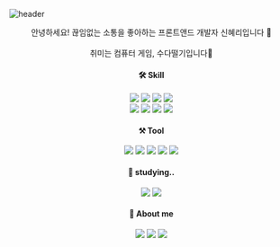 ![header](https://capsule-render.vercel.app/api?type=waving&color=0:fbc2eb,100:c2e9fb&height=250&section=header&text=Hyeri%20Shin&fontColor=4c4c4c&fontSize=60&fontAlignY=43) 

<div align="center">

안녕하세요! 끊임없는 소통을 좋아하는 프론트앤드 개발자 신혜리입니다 🐶<br/>
<br/>
취미는 컴퓨터 게임, 수다떨기입니다👄<br/>

#### 🛠 Skill

<img src="https://img.shields.io/badge/HTML5-E34F26?style=flat&logo=HTML5&logoColor=white"/> <img src="https://img.shields.io/badge/CSS3-1572B6?style=flat&logo=CSS3&logoColor=white"/> <img src="https://img.shields.io/badge/Scss-CC6699?style=flat&logo=Sass&logoColor=white"/> <img src="https://img.shields.io/badge/Tailwind CSS-06B6D4?style=flat&logo=Tailwind CSS&logoColor=white"/><br/><img src="https://img.shields.io/badge/styled components-DB7093?style=flat&logo=styled-components&logoColor=white"/>
  <img src="https://img.shields.io/badge/JavaScript-F7DF1E?style=flat&logo=JavaScript&logoColor=white"/> <img src="https://img.shields.io/badge/React-61DAFB?style=flat&logo=React&logoColor=white"/> <img src="https://img.shields.io/badge/Next-000000?style=flat&logo=Next.js&logoColor=white"/>

#### ⚒ Tool
  
<img src="https://img.shields.io/badge/Photoshop-31A8FF?style=flat&logo=Adobe Photoshop&logoColor=white"/> <img src="https://img.shields.io/badge/Illustrator-FF9A00?style=flat&logo=Adobe Illustrator&logoColor=white"/> <img src="https://img.shields.io/badge/InDesign-FF3366?style=flat&logo=Adobe InDesign&logoColor=white"/> <img src="https://img.shields.io/badge/XD-FF61F6?style=flat&logo=Adobe XD&logoColor=white"/> <img src="https://img.shields.io/badge/Figma-F24E1E?style=flat&logo=Figma&logoColor=white"/> <br/>

   
#### 📝 studying..
<img src="https://img.shields.io/badge/TypeScript-3178C6?style=flat&logo=TypeScript&logoColor=white"/> <img src="https://img.shields.io/badge/Redux-764ABC?style=flat&logo=Redux&logoColor=white"/>
  
#### 🐣 About me
  
<a href="https://velog.io/@jetom" target="_blank"><img src="https://img.shields.io/badge/Blog-20c997?style=flat&logo=GitHub Sponsors&logoColor=white"/></a> <a href="mailto:jetom.shin@gmail.com"><img src="https://img.shields.io/badge/Gmail-EA4335?style=flat&logo=Gmail&logoColor=white"/><a/> <a href="https://observant-polish-f4d.notion.site/f19ca0a238554d5c8df76a759a7b15ae" target="_blank"><img src="https://img.shields.io/badge/Notion-white?style=flat&logo=Notion&logoColor=black"/></a>
  
</div>

